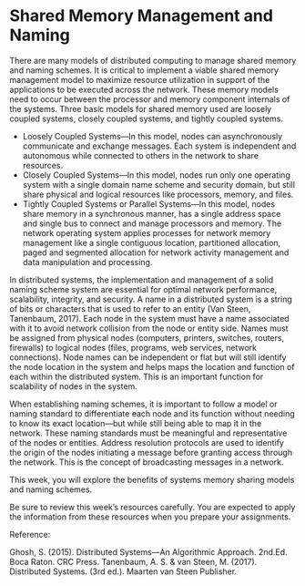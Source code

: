 # Shared Memory Management and Naming

There are many models of distributed computing to manage shared memory and naming schemes. It is critical to implement a viable shared memory management model to maximize resource utilization in support of the applications to be executed across the network. These memory models need to occur between the processor and memory component internals of the systems. Three basic models for shared memory used are loosely coupled systems, closely coupled systems, and tightly coupled systems.

- Loosely Coupled Systems—In this model, nodes can asynchronously communicate and exchange messages. Each system is independent and autonomous while connected to others in the network to share resources.
- Closely Coupled Systems—In this model, nodes run only one operating system with a single domain name scheme and security domain, but still share physical and logical resources like processors, memory, and files.
- Tightly Coupled Systems or Parallel Systems—In this model, nodes share memory in a synchronous manner, has a single address space and single bus to connect and manage processors and memory.
The network operating system applies processes for network memory management like a single contiguous location, partitioned allocation, paged and segmented allocation for network activity management and data manipulation and processing.

In distributed systems, the implementation and management of a solid naming scheme system are essential for optimal network performance, scalability, integrity, and security. A name in a distributed system is a string of bits or characters that is used to refer to an entity (Van Steen, Tanenbaum, 2017). Each node in the system must have a name associated with it to avoid network collision from the node or entity side. Names must be assigned from physical nodes (computers, printers, switches, routers, firewalls) to logical nodes (files, programs, web services, network connections). Node names can be independent or flat but will still identify the node location in the system and helps maps the location and function of each within the distributed system. This is an important function for scalability of nodes in the system.

When establishing naming schemes, it is important to follow a model or naming standard to differentiate each node and its function without needing to know its exact location—but while still being able to map it in the network. These naming standards must be meaningful and representative of the nodes or entities. Address resolution protocols are used to identify the origin of the nodes initiating a message before granting access through the network. This is the concept of broadcasting messages in a network.

This week, you will explore the benefits of systems memory sharing models and naming schemes.

Be sure to review this week’s resources carefully. You are expected to apply the information from these resources when you prepare your assignments.

Reference:

Ghosh, S. (2015). Distributed Systems—An Algorithmic Approach. 2nd.Ed. Boca Raton. CRC Press.
Tanenbaum, A. S. & van Steen, M. (2017). Distributed Systems. (3rd ed.). Maarten van Steen Publisher.
